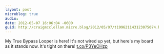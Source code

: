 ```yaml
---
layout: post
microblog: true
audio: 
date: 2012-05-07 16:06:04 -0600
guid: http://craigmcclellan.micro.blog/2012/05/07/t199621143123075074.html
---
```

My True Bypass Looper is here! It's not wired up yet, but here's my board as it stands now. It's tight on there! [t.co/P3YeOHzp](http://t.co/P3YeOHzp)
